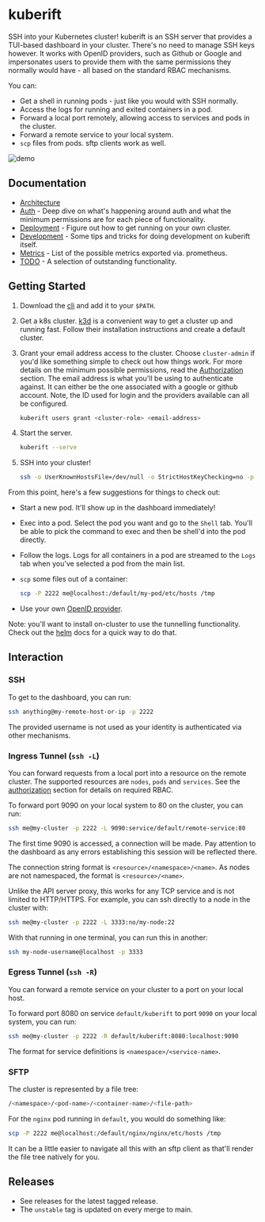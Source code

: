 # kuberift

SSH into your Kubernetes cluster! kuberift is an SSH server that provides a
TUI-based dashboard in your cluster. There's no need to manage SSH keys however.
It works with OpenID providers, such as Github or Google and impersonates users
to provide them with the same permissions they normally would have - all based
on the standard RBAC mechanisms.

You can:

- Get a shell in running pods - just like you would with SSH normally.
- Access the logs for running and exited containers in a pod.
- Forward a local port remotely, allowing access to services and pods in the
  cluster.
- Forward a remote service to your local system.
- `scp` files from pods. sftp clients work as well.

![demo](./assets/demo.gif)

## Documentation

- [Architecture](docs/architecture.md)
- [Auth][auth] - Deep dive on what's happening around auth and what the minimum
  permissions are for each piece of functionality.
- [Deployment](docs/deployment.md) - Figure out how to get running on your own
  cluster.
- [Development](DEVELOPMENT.md) - Some tips and tricks for doing development on
  kuberift itself.
- [Metrics](docs/metrics.md) - List of the possible metrics exported via.
  prometheus.
- [TODO](TODO.md) - A selection of outstanding functionality.

[auth]: docs/auth.md

## Getting Started

1. Download the [cli][cli-download] and add it to your `$PATH`.
1. Get a k8s cluster. [k3d][k3d] is a convenient way to get a cluster up and
   running fast. Follow their installation instructions and create a default
   cluster.
1. Grant your email address access to the cluster. Choose `cluster-admin` if
   you'd like something simple to check out how things work. For more details on
   the minimum possible permissions, read the [Authorization][auth] section. The
   email address is what you'll be using to authenticate against. It can either
   be the one associated with a google or github account. Note, the ID used for
   login and the providers available can all be configured.

   ```bash
   kuberift users grant <cluster-role> <email-address>
   ```

1. Start the server.

   ```bash
   kuberift --serve
   ```

1. SSH into your cluster!

   ```bash
   ssh -o UserKnownHostsFile=/dev/null -o StrictHostKeyChecking=no -p 2222 me@localhost
   ```

From this point, here's a few suggestions for things to check out:

- Start a new pod. It'll show up in the dashboard immediately!

- Exec into a pod. Select the pod you want and go to the `Shell` tab. You'll be
  able to pick the command to exec and then be shell'd into the pod directly.

- Follow the logs. Logs for all containers in a pod are streamed to the `Logs`
  tab when you've selected a pod from the main list.

- `scp` some files out of a container:

  ```bash
  scp -P 2222 me@localhost:/default/my-pod/etc/hosts /tmp
  ```

- Use your own [OpenID provider](docs/deployment.md#bring-your-own-provider).

Note: you'll want to install on-cluster to use the tunnelling functionality.
Check out the [helm](docs/deployment.md#helm) docs for a quick way to do that.

[cli-download]: https://github.com/grampelberg/kuberift/releases
[k3d]: https://k3d.io

## Interaction

### SSH

To get to the dashboard, you can run:

```bash
ssh anything@my-remote-host-or-ip -p 2222
```

The provided username is not used as your identity is authenticated via other
mechanisms.

### Ingress Tunnel (`ssh -L`)

You can forward requests from a local port into a resource on the remote
cluster. The supported resources are `nodes`, `pods` and `services`. See the
[authorization][auth] section for details on required RBAC.

To forward port 9090 on your local system to 80 on the cluster, you can run:

```bash
ssh me@my-cluster -p 2222 -L 9090:service/default/remote-service:80
```

The first time 9090 is accessed, a connection will be made. Pay attention to the
dashboard as any errors establishing this session will be reflected there.

The connection string format is `<resource>/<namespace>/<name>`. As nodes are
not namespaced, the format is `<resource>/<name>`.

Unlike the API server proxy, this works for any TCP service and is not limited
to HTTP/HTTPS. For example, you can ssh directly to a node in the cluster with:

```bash
ssh me@my-cluster -p 2222 -L 3333:no/my-node:22
```

With that running in one terminal, you can run this in another:

```bash
ssh my-node-username@localhost -p 3333
```

### Egress Tunnel (`ssh -R`)

You can forward a remote service on your cluster to a port on your local host.

To forward port 8080 on service `default/kuberift` to port `9090` on your local
system, you can run:

```bash
ssh me@my-cluster -p 2222 -R default/kuberift:8080:localhost:9090
```

The format for service definitions is `<namespace>/<service-name>`.

### SFTP

The cluster is represented by a file tree:

```bash
/<namespace>/<pod-name>/<container-name>/<file-path>
```

For the `nginx` pod running in `default`, you would do something like:

```bash
scp -P 2222 me@localhost:/default/nginx/nginx/etc/hosts /tmp
```

It can be a little easier to navigate all this with an sftp client as that'll
render the file tree natively for you.

## Releases

- See releases for the latest tagged release.
- The `unstable` tag is updated on every merge to main.
